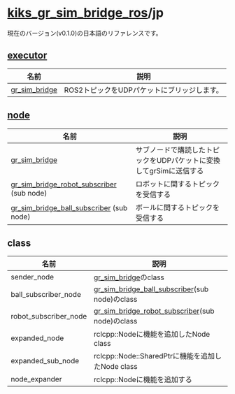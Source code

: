 # [kiks_gr_sim_bridge_ros](../../README.md)/jp

現在のバージョン(v0.1.0)の日本語のリファレンスです。

## [executor](./jp/executor.md)

| 名前 | 説明 |
|-|-|
| [gr_sim_bridge](./executor/gr_sim_bridge.md) | ROS2トピックをUDPパケットにブリッジします。 |

## [node](./jp/node.md)

| 名前 | 説明 |
|-|-|
| [gr_sim_bridge](./node/gr_sim_bridge.md) | サブノードで購読したトピックをUDPパケットに変換してgrSimに送信する |
| [gr_sim_bridge_robot_subscriber](./node/gr_sim_bridge_robot_subscriber.md) (sub node) | ロボットに関するトピックを受信する |
| [gr_sim_bridge_ball_subscriber](./node/gr_sim_bridge_ball_subscriber.md) (sub node) | ボールに関するトピックを受信する |

## class

| 名前 | 説明 |
|-|-|
| sender_node | [gr_sim_bridge](./node/gr_sim_bridge.md)のclass |
| ball_subscriber_node | [gr_sim_bridge_ball_subscriber](./node/gr_sim_bridge_ball_subscriber.md)(sub node)のclass |
| robot_subscriber_node | [gr_sim_bridge_robot_subscriber](./node/gr_sim_bridge_robot_subscriber.md)(sub node)のclass |
| expanded_node | rclcpp::Nodeに機能を追加したNode class |
| expanded_sub_node | rclcpp::Node::SharedPtrに機能を追加したNode class |
| node_expander | rclcpp::Nodeに機能を追加する |
